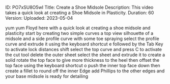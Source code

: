 ID: PO7xSU8O5wI
Title: Create a Shoe Midsole
Description: This video takes a quick look at creating a Shoe Midsole in Plasticity.
Duration: 60
Version: 
Uploaded: 2023-05-04

yum yum Floyd here with a quick look at
creating a shoe midsole and plasticity
start by creating two simple curves a
top view silhouette of a midsole and a
side profile curve with some toe
spraying select the profile curve and
extrude it using the keyboard shortcut e
followed by the Tab Key to activate lock
distances shift select the top curve and
press C to activate the cut tool delete
the outer sheet
select the sheet and extrude it to
create a solid
rotate the top face to give more
thickness to the heel
then offset the top face using the
keyboard shortcut o push the inner top
face down
then create a fillet to round off the
inner Edge add Phillips to the other
edges
and your base midsole is ready for
detailing